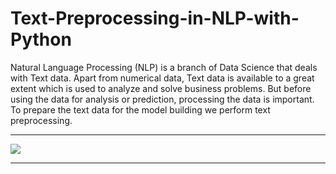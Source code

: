 # Text-Preprocessing-in-NLP-with-Python
Natural Language Processing (NLP) is a branch of Data Science that deals with Text data. Apart from numerical data, Text data is available to a great extent which is used to analyze and solve business problems. But before using the data for analysis or prediction, processing the data is important. To prepare the text data for the model building we perform text preprocessing.

------------

<img src="https://user-images.githubusercontent.com/32620288/166104650-bca608ed-afc3-4c56-8bf2-eebf0b52b054.png" >

----------

